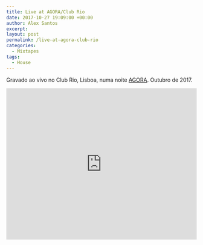 ```yaml
---
title: Live at AGORA/Club Rio
date: 2017-10-27 19:09:00 +00:00
author: Alex Santos
excerpt:
layout: post
permalink: /live-at-agora-club-rio
categories:
  - Mixtapes
tags:
  - House
---
```

<p>Gravado ao vivo no Club Rio, Lisboa, numa noite <a href="https://www.facebook.com/agoramesmoagora/" target="_blank">AGORA</a>. Outubro de 2017.</p>

<iframe width="100%" height="400" src="https://www.mixcloud.com/widget/iframe/?feed=%2Falexmsantos%2Flive-at-agoraclub-rio-2017-10-27%2F&light=1&load_noscript=1" frameborder="0"></iframe>